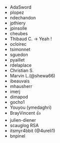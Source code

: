 - AdaSword
- plopez
- ndechandon
- jpthiery
- jpinsolle
- cheubes
- Thibaud C. -> Yeah !
- ocloirec
- tsimonnet
- sguedon
- pyaillet
- rdelaplace
- Christian S.
- Marvin L.(@shewa66)
- ibeauvais
- mhausherr
- imerj
- dimapod
- gocho1
- Youyou (ymedaghri)
- BrayVincent 👍
- julien-diener
- scauglog RSA
- itsmyr4bbit (@4ureli1)
- bnpinel